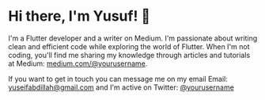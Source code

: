 # Hi there, I'm Yusuf! 👋

I'm a Flutter developer and a writer on Medium. I'm passionate about writing clean and efficient code while exploring the world of Flutter. When I'm not coding, you'll find me sharing my knowledge through articles and tutorials at Medium: [medium.com/@yourusername](https://medium.com/@yuseifabdillah).

If you want to get in touch you can message me on my email Email: yuseifabdillah@gmail.com and I'm active on Twitter: [@yourusername](https://twitter.com/yourusername)





